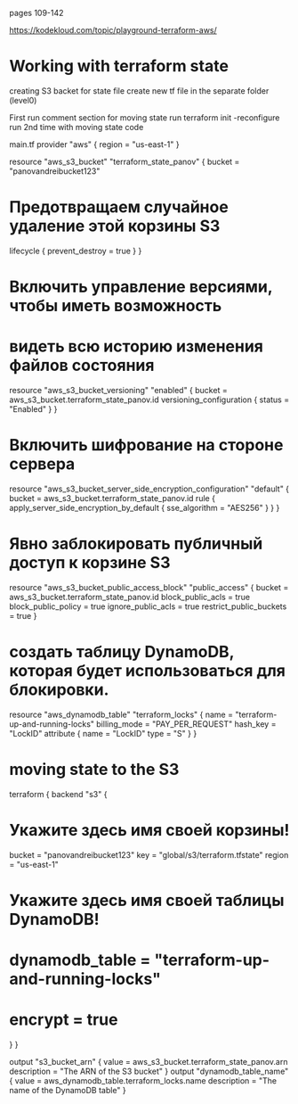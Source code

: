 pages 109-142

https://kodekloud.com/topic/playground-terraform-aws/

# Working with terraform state

creating S3 backet for state file
create new tf file in the separate folder (level0)

First run comment section for moving state
run terraform init -reconfigure 
run 2nd time with moving state code

main.tf
provider "aws" {
  region = "us-east-1"
}

resource "aws_s3_bucket" "terraform_state_panov" {
  bucket = "panovandreibucket123"
  # Предотвращаем случайное удаление этой корзины S3
  lifecycle {
    prevent_destroy = true
  }
}

# Включить управление версиями, чтобы иметь возможность
# видеть всю историю изменения файлов состояния
resource "aws_s3_bucket_versioning" "enabled" {
  bucket = aws_s3_bucket.terraform_state_panov.id
  versioning_configuration {
    status = "Enabled"
  }
}

# Включить шифрование на стороне сервера
resource "aws_s3_bucket_server_side_encryption_configuration" "default" {
  bucket = aws_s3_bucket.terraform_state_panov.id
  rule {
    apply_server_side_encryption_by_default {
      sse_algorithm = "AES256"
    }
  }
}

# Явно заблокировать публичный доступ к корзине S3
resource "aws_s3_bucket_public_access_block" "public_access" {
  bucket                  = aws_s3_bucket.terraform_state_panov.id
  block_public_acls       = true
  block_public_policy     = true
  ignore_public_acls      = true
  restrict_public_buckets = true
}

# создать таблицу DynamoDB, которая будет использоваться для блокировки.
resource "aws_dynamodb_table" "terraform_locks" {
  name         = "terraform-up-and-running-locks"
  billing_mode = "PAY_PER_REQUEST"
  hash_key     = "LockID"
  attribute {
    name = "LockID"
    type = "S"
  }
}

# moving state to the S3
terraform {
  backend "s3" {
# Укажите здесь имя своей корзины!
  bucket = "panovandreibucket123"
  key = "global/s3/terraform.tfstate"
  region = "us-east-1"
# Укажите здесь имя своей таблицы DynamoDB!
#  dynamodb_table = "terraform-up-and-running-locks"
#  encrypt = true
  }
}

output "s3_bucket_arn" {
  value       = aws_s3_bucket.terraform_state_panov.arn
  description = "The ARN of the S3 bucket"
}
output "dynamodb_table_name" {
  value       = aws_dynamodb_table.terraform_locks.name
  description = "The name of the DynamoDB table"
}